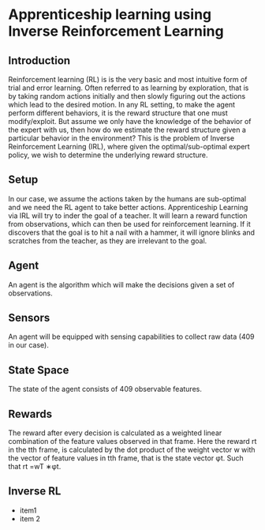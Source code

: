 # Apprenticeship learning using Inverse Reinforcement Learning

## Introduction 
Reinforcement learning (RL) is is the very basic and most intuitive form of trial and error learning. Often referred to as learning by exploration, that is by taking random actions initially and then slowly figuring out the actions which lead to the desired motion. In any RL setting, to make the agent perform different behaviors, it is the reward structure that one must modify/exploit. But assume we only have the knowledge of the behavior of the expert with us, then how do we estimate the reward structure given a particular behavior in the environment? This is the problem of Inverse Reinforcement Learning (IRL), where given the optimal/sub-optimal expert policy, we wish to determine the underlying reward structure.

## Setup 
In our case, we assume the actions taken by the humans are sub-optimal and we need the RL agent to take better actions. Apprenticeship Learning via IRL will try to inder the goal of a teacher. It will learn a reward function from observations, which can then be used for reinforcement learning. If it discovers that the goal is to hit a nail with a hammer, it will ignore blinks and scratches from the teacher, as they are irrelevant to the goal.

## Agent
An agent is the algorithm which will make the decisions given a set of observations. 

## Sensors
An agent will be equipped with sensing capabilities to collect raw data (409 in our case). 

## State Space
The state of the agent consists of 409 observable features.

## Rewards
The reward after every decision is calculated as a weighted linear combination of the feature values observed in that frame. Here the reward rt in the tth frame, is calculated by the dot product of the weight vector w with the vector of feature values in tth frame, that is the state vector φt. Such that rt =wT ∗φt.

## Inverse RL
- item1 
- item 2
